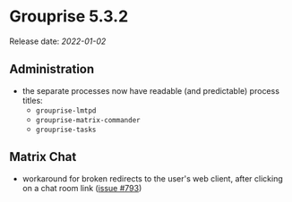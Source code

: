 # Grouprise 5.3.2

Release date: *2022-01-02*


## Administration

* the separate processes now have readable (and predictable) process titles:
    * `grouprise-lmtpd`
    * `grouprise-matrix-commander`
    * `grouprise-tasks`


## Matrix Chat

* workaround for broken redirects to the user's web client, after clicking on a chat room link
  ([issue #793](https://git.hack-hro.de/grouprise/grouprise/-/issues/793))
